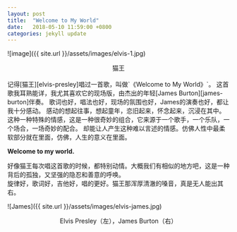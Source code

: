 ```yaml
---
layout: post
title:  "Welcome to My World"
date:   2018-05-10 11:59:00 +0800
categories: jekyll update
---
```

![image]({{ site.url }}/assets/images/elvis-1.jpg)
<center>猫王</center>

<br>
记得[猫王][elvis-presley]唱过一首歌，叫做`《Welcome to My World》`。
这首歌我耳熟能详，我尤其喜欢它的现场版，由杰出的年轻[James Burton][james-burton]伴奏。  
歌词也好，唱法也好，现场的氛围也好，James的演奏也好，都让我十分感动。  
感动的想起往事，想起童年，恋旧起来，怀念起来，沉浸在其中。  
这种一种特殊的情感，这是一种很奇妙的组合，它来源于一个歌手，一个乐队，一个场合，一场奇妙的配合。
却能让人产生这种难以言述的情感。仿佛人性中最柔软部分就在里面，仿佛，人生的意义在里面。  


**Welcome to my world.**  


好像猫王每次唱这首歌的时候，都特别动情。大概我们有相似的地方吧，这是一种背后的孤独，又坚强的隐忍和善意的呼唤。  
旋律好，歌词好，吉他好，唱的更好。猫王那浑厚清澈的嗓音，真是无人能出其右。  



![James]({{ site.url }}/assets/images/elvis-james.jpg)
<center>Elvis Presley（左），James Burton（右）</center>


[elvis-presley]: https://baike.baidu.com/item/%E5%9F%83%E5%B0%94%E7%BB%B4%E6%96%AF%C2%B7%E6%99%AE%E9%9B%B7%E6%96%AF%E5%88%A9/2635188?fr=aladdin
[james-burton]: https://en.wikipedia.org/wiki/James_Burton

